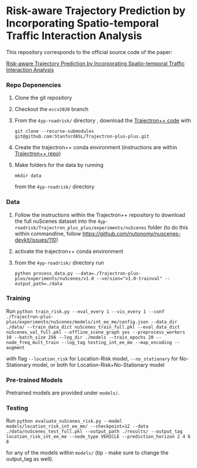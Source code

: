 # Risk-aware Trajectory Prediction by Incorporating Spatio-temporal Traffic Interaction Analysis

This repository corresponds to the official source code of the paper:

<a href="TODO arxiv link">Risk-aware Trajectory Prediction by Incorporating Spatio-temporal Traffic Interaction Analysis</a>

### Repo Depenencies
1. Clone the git repository
2. Checkout the ```eccv2020``` branch
3. From the ```4yp-roadrisk/``` directory , download the <a href="https://github.com/StanfordASL/Trajectron-plus-plus">Trajectron++ code</a> with

    ```git clone --recurse-submodules git@github.com:StanfordASL/Trajectron-plus-plus.git```
5. Create the trajectron++ conda environment (instructions are within <a href="https://github.com/StanfordASL/Trajectron-plus-plus">Trajectron++ repo</a>)
6. Make folders for the data by running

    ```mkdir data```

   from the ```4yp-roadrisk/``` directory 

### Data

1. Follow the instructions within the Trajectron++ repository to download the full nuScenes dataset into the ```4yp-roadrisk/Trajectron_plus_plus/experiments/nuScenes``` folder (to do this within commandline, follow https://github.com/nutonomy/nuscenes-devkit/issues/110)
3. activate the trajectron++ conda environment
4. from the ```4yp-roadrisk/``` directory run

    ```python process_data.py --data=./Trajectron-plus-plus/experiments/nuScenes/v1.0 --version="v1.0-trainval" --output_path=./data```

### Training
Run
```python train_risk.py --eval_every 1 --vis_every 1 --conf ./Trajectron-plus-plus/experiments/nuScenes/models/int_ee_me/config.json --data_dir ./data/ --train_data_dict nuScenes_train_full.pkl --eval_data_dict nuScenes_val_full.pkl --offline_scene_graph yes --preprocess_workers 10 --batch_size 256 --log_dir ./models --train_epochs 20 --node_freq_mult_train --log_tag testing_int_ee_me --map_encoding --augment```

with flag `--location_risk` for Location-Risk model, `--no_stationary` for No-Stationary model, or both for Location-Risk+No-Stationary model



### Pre-trained Models
Pretrained models are provided under ```models/```. 

### Testing
Run ```python evaluate_nuScenes_risk.py --model models/location_risk_int_ee_me/ --checkpoint=12 --data ./data/nuScenes_test_full.pkl --output_path ./results/ --output_tag location_risk_int_ee_me --node_type VEHICLE --prediction_horizon 2 4 6 8```

for any of the models within `models/` (tip - make sure to change the output_tag as well).

